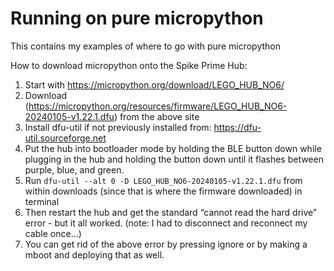 # Running on pure micropython
This contains my examples of where to go with pure micropython

How to download micropython onto the Spike Prime Hub:
1. Start with https://micropython.org/download/LEGO_HUB_NO6/
2. Download (https://micropython.org/resources/firmware/LEGO_HUB_NO6-20240105-v1.22.1.dfu) from the above site
3. Install dfu-util if not previously installed from: https://dfu-util.sourceforge.net
4. Put the hub into bootloader mode by holding the BLE button down while plugging in the hub and holding the button down until it flashes between purple, blue, and green.
5. Run `dfu-util --alt 0 -D LEGO_HUB_NO6-20240105-v1.22.1.dfu` from within downloads (since that is where the firmware downloaded) in terminal
6. Then restart the hub and get the standard “cannot read the hard drive” error - but it all worked. (note: I had to disconnect and reconnect my cable once…)
7. You can get rid of the above error by pressing ignore or by making a mboot and deploying that as well.
